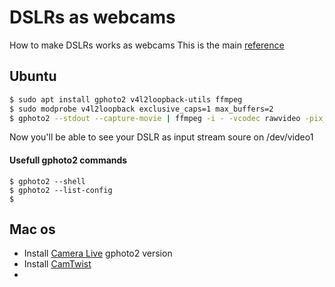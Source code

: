 # DSLRs as webcams

How to make DSLRs works as webcams
This is the main [reference](https://medium.com/nerdery/dslr-webcam-setup-for-linux-9b6d1b79ae22)

## Ubuntu

```bash
$ sudo apt install gphoto2 v4l2loopback-utils ffmpeg
$ sudo modprobe v4l2loopback exclusive_caps=1 max_buffers=2
$ gphoto2 --stdout --capture-movie | ffmpeg -i - -vcodec rawvideo -pix_fmt yuv420p -threads 0 -f v4l2 /dev/video1
```

Now you'll be able to see your DSLR as input stream soure on /dev/video1

#### Usefull gphoto2 commands

```
$ gphoto2 --shell
$ gphoto2 --list-config
$ 
```


## Mac os

- Install [Camera Live](https://github.com/v002/v002-Camera-Live/releases/tag/13) gphoto2 version
- Install [CamTwist](http://camtwiststudio.com/download/)
- 
